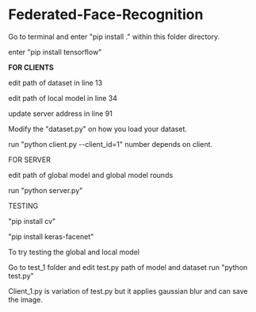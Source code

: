 # Federated-Face-Recognition


Go to terminal and enter "pip install ." within this folder directory.

enter "pip install tensorflow"

**FOR CLIENTS**


edit path of dataset in line 13

edit path of local model in line 34

update server address in line 91

Modify the "dataset.py" on how you load your dataset.

run "python client.py --client_id=1" number depends on client.

FOR SERVER

edit path of global model and global model rounds

run "python server.py"



TESTING 

"pip install cv"

"pip install keras-facenet"

To try testing the global and local model

Go to test_1 folder and edit test.py path of model and dataset
run "python test.py"

Client_1.py is variation of test.py but it applies gaussian blur and can save the image.




